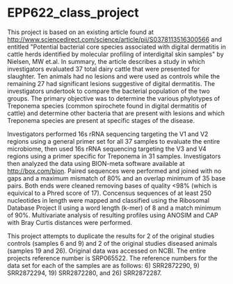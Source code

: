 # EPP622_class_project
This project is based on an existing article found at http://www.sciencedirect.com/science/article/pii/S0378113516300566 and entitled "Potential bacterial core species associated with digital dermatitis in cattle herds identified by molecular profiling of interdigital skin samples" by Nielsen, MW et.al.  In summary, the article describes a study in which investigators evaluated 37 total dairy cattle that were presented for slaughter.  Ten animals had no lesions and were used as controls while the remaining 27 had significant lesions suggestive of digital dermatitis.  The investigators undertook to compare the bacterial population of the two groups.  The primary objective was to determine the various phylotypes of Treponema species (common spirochete found in digital dermatitis of cattle) and determine other bacteria that are present with lesions and which Treponema species are present at specific stages of the disease.  

Investigators performed 16s rRNA sequencing targeting the V1 and V2 regions using a general primer set for all 37 samples to evaluate the entire microbiome, then used 16s rRNA sequencing targeting the V3 and V4 regions using a primer specific for Treponema in 31 samples.  Investigators then analyzed the data using BION-meta software available at http://box.com/bion.  Paired sequences were performed and joined with no gaps and a maximum mismatch of 80% and an overlap minimum of 35 base pairs.  Both ends were cleaned removing bases of quality <98% (which is equivical to a Phred score of 17).  Concensus sequences of at least 250 nucleotides in length were mapped and classified using the Ribosomal Database Project II using a word length (k-mer) of 8 and a match minimum of 90%. Multivariate analysis of resulting profiles using ANOSIM and CAP with Bray Curtis distances were performed.

This project attempts to duplicate the results for 2 of the original studies controls (samples 6 and 9) and 2 of the original studies diseased animals (samples 19 and 26).  Original data was accessed on NCBI.  The entire projects reference number is SRP065522.  The reference numbers for the data set for each of the samples are as follows: 6) SRR2872290, 9) SRR2872294, 19) SRR2872280, and 26) SRR2872287.
